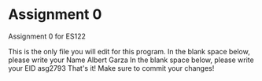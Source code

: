 # Assignment 0

Assignment 0 for ES122

This is the only file you will edit for this program. In the blank space below, please write your Name
Albert Garza
In the blank space below, please write your EID
asg2793
That's it! Make sure to commit your changes!
